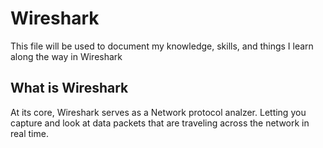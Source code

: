 # Wireshark

This file will be used to document my knowledge, skills, and things I learn along the way in Wireshark

## What is Wireshark
At its core, Wireshark serves as a Network protocol analzer. Letting you capture and look at data packets that are traveling across the network in real time.

###
